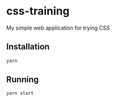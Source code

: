 # css-training

My simple web application for trying CSS

## Installation

```bash
yarn
```

## Running

```bash
yarn start
```
